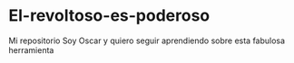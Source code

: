 # El-revoltoso-es-poderoso
Mi repositorio
Soy Oscar y quiero seguir aprendiendo sobre esta fabulosa herramienta
